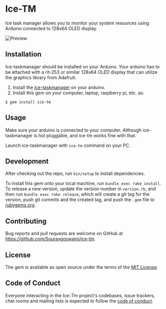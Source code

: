 # Ice-TM
Ice task manager allows you to monitor your system resources using Arduino connected to 128x64 OLED display.

![Preview](https://github.com/Souravgoswami/ice-tm/blob/master/previews/preview.gif)

## Installation
Ice-taskmanager should be installed on your Arduino.
Your arduino has to be attached with a rit-253 or similar 128x64 OLED display that can utilize the graphics library from Adafruit.

1. Install the [ice-taskmanager](https://github.com/Souravgoswami/ice-taskmanager) on your arduino.
2.  Install this gem on your computer, laptop, raspberry pi, etc. as:

```
$ gem install ice-tm
```

## Usage
Make sure your arduino is connected to your computer.
Although ice-taskmanager is hot pluggable, and ice-tm works fine with that.

Launch ice-taskmanager with `ice-tm` command on your PC.

## Development
After checking out the repo, run `bin/setup` to install dependencies.

To install this gem onto your local machine, run `bundle exec rake install`. To release a new version, update the version number in `version.rb`, and then run `bundle exec rake release`, which will create a git tag for the version, push git commits and the created tag, and push the `.gem` file to [rubygems.org](https://rubygems.org).

## Contributing
Bug reports and pull requests are welcome on GitHub at https://github.com/Souravgoswami/ice-tm.

## License
The gem is available as open source under the terms of the [MIT License](https://opensource.org/licenses/MIT).

## Code of Conduct

Everyone interacting in the Ice::Tm project's codebases, issue trackers, chat rooms and mailing lists is expected to follow the [code of conduct](https://github.com/[USERNAME]/ice-tm/blob/master/CODE_OF_CONDUCT.md).
